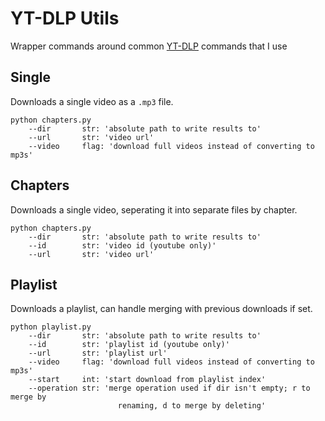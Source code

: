 # YT-DLP Utils
Wrapper commands around common [YT-DLP](https://github.com/yt-dlp/yt-dlp) commands that I use

## Single
Downloads a single video as a `.mp3` file.

```
python chapters.py
    --dir       str: 'absolute path to write results to'
    --url       str: 'video url'
    --video     flag: 'download full videos instead of converting to mp3s'
```

## Chapters
Downloads a single video, seperating it into separate files by chapter.

```
python chapters.py
    --dir       str: 'absolute path to write results to'
    --id        str: 'video id (youtube only)'
    --url       str: 'video url'
```

## Playlist
Downloads a playlist, can handle merging with previous downloads if set.

```
python playlist.py
    --dir       str: 'absolute path to write results to'
    --id        str: 'playlist id (youtube only)'
    --url       str: 'playlist url'
    --video     flag: 'download full videos instead of converting to mp3s'
    --start     int: 'start download from playlist index'
    --operation str: 'merge operation used if dir isn't empty; r to merge by 
                        renaming, d to merge by deleting'
```
